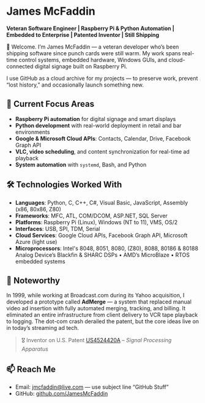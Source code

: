# James McFaddin

**Veteran Software Engineer | Raspberry Pi & Python Automation | Embedded to Enterprise | Patented Inventor | Still Shipping**

👋 Welcome. I’m James McFaddin — a veteran developer who’s been shipping software since punch cards were still warm. My work spans real-time control systems, embedded hardware, Windows GUIs, and cloud-connected digital signage built on Raspberry Pi.

I use GitHub as a cloud archive for my projects — to preserve work, prevent “lost history,” and occasionally launch something new.

## 🔧 Current Focus Areas
- **Raspberry Pi automation** for digital signage and smart displays
- **Python development** with real-world deployment in retail and bar environments
- **Google & Microsoft Cloud APIs**: Contacts, Calendar, Drive, Facebook Graph API
- **VLC, video scheduling**, and content synchronization for real-time ad playback
- **System automation** with `systemd`, Bash, and Python

## 🛠️ Technologies Worked With
- **Languages**: Python, C, C++, C#, Visual Basic, JavaScript, Assembly (x86, 80x86, Z80)
- **Frameworks**: MFC, ATL, COM/DCOM, ASP.NET, SQL Server
- **Platforms**: Raspberry Pi (Linux), Windows (NT to 11), VMS, OS/2
- **Interfaces**: USB, SPI, TDM, Serial
- **Cloud Services**: Google Cloud APIs, Facebook Graph API, Microsoft Azure (light use)
- **Microprocessors**: Intel's 8048, 8051, 8080, (Z80), 8088, 80186 & 80188  
  Analog Device’s Blackfin & SHARC DSPs • AMD’s MicroBlaze • RTOS embedded systems

## 🧠 Noteworthy
In 1999, while working at Broadcast.com during its Yahoo acquisition, I developed a prototype called **AdMerge** — a system that replaced manual video ad insertion with fully automated merging, tracking, and billing. It eliminated an entire infrastructure from client delivery to VCR tape playback to logging. The dot-com crash derailed the patent, but the core ideas live on in today’s streaming ad tech.

> 🎖️ Inventor on U.S. Patent [US4524420A](https://patents.google.com/patent/US4524420A) – *Signal Processing Apparatus*

## 📫 Reach Me
- Email: [jmcfaddin@live.com](mailto:jmcfaddin@live.com) — use subject line “GitHub Stuff”
- GitHub: [github.com/JamesMcFaddin](https://github.com/JamesMcFaddin)

<!--
JamesMcFaddin/JamesMcFaddin is a ✨ special ✨ repository because its `README.md` appears on your GitHub profile.
-->
